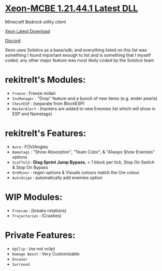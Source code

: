 # [Xeon-MCBE 1.21.44.1 Latest DLL](https://github.com/rekitrelt/Xeon-MCBE/releases/latest/download/Xeon.dll)
Minecraft Bedrock utility client

[Xeon Latest Download](https://github.com/rekitrelt/Xeon-MCBE/releases/latest/download/Xeon.dll)

[Discord](https://discord.gg/N9rvmmXVR2)

Xeon uses Solstice as a base/sdk;
and everything listed on this list was something I found important enough to list and is something that I myself coded, any other major feature was most likely coded by the Solstice team
# rekitrelt's Modules:
- `Freeze` : Freeze midair
- `InvManager` : "Drop" feature and a bunch of new items (e.g. ender pearls)
- `ChestESP` : (separate from BlockESP)
- `HackerAlert` : (hackers are added to new Enemies list which will show in ESP and Nametags)
# rekitrelt's Features:
- `Aura` : FOV/Angles
- `Nametags` : "Show Absorption", "Team Color", &  "Always Show Enemies" options
- `Scaffold` : **Diag Sprint Jump Bypass**, < 1 block per tick, Stop On Switch & Stop On Bypass 
- `OreMiner` : regen options & Visuals colours match the Ore colour
- `AutoSnipe` : automatically add enemies option
# WIP Modules:
- `Freecam` : (breaks rotations)
- `Trajectories` : (Crashes)
# Private Features:
- `UpClip` : (no not vclip)
- `Damage Boost` : Very Customizable
- `Encaser`
- `Surround`
